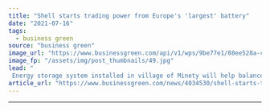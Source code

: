 ```yaml
---
title: "Shell starts trading power from Europe's 'largest' battery"
date: "2021-07-16"
tags: 
  - business green
source: "business green"
image_url: "https://www.businessgreen.com/api/v1/wps/9be77e1/88ee528a-c25f-450d-a558-5d133afba878/5/IMG-9804-185x114.jpg"
image_fp: "/assets/img/post_thumbnails/49.jpg"
lead: "
 Energy storage system installed in village of Minety will help balance UK's increasingly renewables-reliant electricity grid ..."
article_url: "https://www.businessgreen.com/news/4034530/shell-starts-trading-power-europe-largest-battery"
---
```


---
